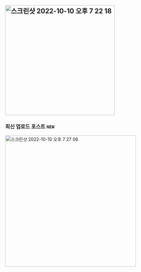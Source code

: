 ## <a href="https://juyeop03.github.io/"><img width="350" alt="스크린샷 2022-10-10 오후 7 22 18" src="https://user-images.githubusercontent.com/49600974/194846984-abebc329-775a-4e51-ac4c-20a04a59ed11.png"></a>

### 최신 업로드 포스트 `NEW`
<a href="https://juyeop03.github.io/A-person-without-experience-in-web-development-tells-a-story-about-making-a-github-blog/">
<img width="418" alt="스크린샷 2022-10-10 오후 7 27 06" src="https://user-images.githubusercontent.com/49600974/194846126-32dee5d4-8e45-4235-9539-d2d8bc77ffa8.png"></a>
